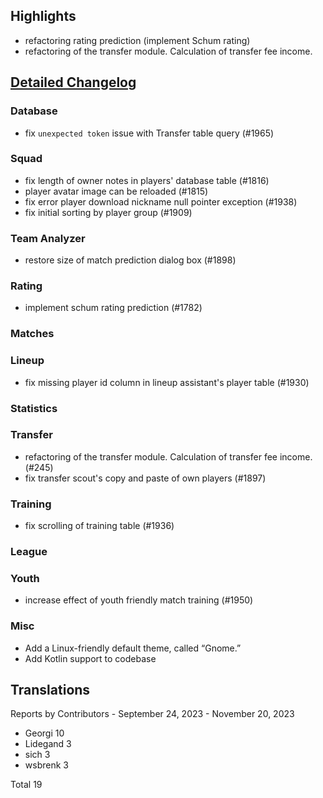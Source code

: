 

## Highlights
* refactoring rating prediction (implement Schum rating)
* refactoring of the transfer module. Calculation of transfer fee income.

## [Detailed Changelog](https://github.com/ho-dev/HattrickOrganizer/issues?q=milestone%3A8.0)

### Database
* fix `unexpected token` issue with Transfer table query (#1965)

### Squad
* fix length of owner notes in players' database table (#1816)
* player avatar image can be reloaded (#1815)
* fix error player download nickname null pointer exception (#1938)
* fix initial sorting by player group (#1909)

### Team Analyzer
* restore size of match prediction dialog box (#1898)

### Rating
* implement schum rating prediction (#1782)

### Matches

### Lineup
* fix missing player id column in lineup assistant's player table (#1930)

### Statistics

### Transfer
* refactoring of the transfer module. Calculation of transfer fee income. (#245)
* fix transfer scout's copy and paste of own players (#1897)

### Training
* fix scrolling of training table (#1936)

### League

### Youth
* increase effect of youth friendly match training (#1950)

### Misc
* Add a Linux-friendly default theme, called “Gnome.”
* Add Kotlin support to codebase

## Translations

Reports by Contributors - September 24, 2023 - November 20, 2023

* Georgi 10
* Lidegand 3
* sich 3
* wsbrenk 3

Total 19
